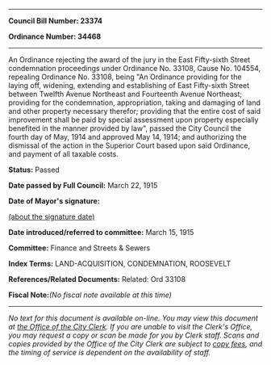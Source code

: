 

********

**Council Bill Number: 23374**
   
**Ordinance Number: 34468**
********

 An Ordinance rejecting the award of the jury in the East Fifty-sixth Street condemnation proceedings under Ordinance No. 33108, Cause No. 104554, repealing Ordinance No. 33108, being "An Ordinance providing for the laying off, widening, extending and establishing of East Fifty-sixth Street between Twelfth Avenue Northeast and Fourteenth Avenue Northeast; providing for the condemnation, appropriation, taking and damaging of land and other property necessary therefor; providing that the entire cost of said improvement shall be paid by special assessment upon property especially benefited in the manner provided by law", passed the City Council the fourth day of May, 1914 and approved May 14, 1914; and authorizing the dismissal of the action in the Superior Court based upon said Ordinance, and payment of all taxable costs.

**Status:** Passed
   
**Date passed by Full Council:** March 22, 1915
   
**Date of Mayor's signature:**
   
[(about the signature date)](/~public/approvaldate.htm)
   
   
   
**Date introduced/referred to committee:** March 15, 1915
   
**Committee:** Finance and Streets & Sewers
   
   
**Index Terms:** LAND-ACQUISITION, CONDEMNATION, ROOSEVELT

**References/Related Documents:** Related: Ord 33108

**Fiscal Note:**_(No fiscal note available at this time)_
********

_No text for this document is available on-line. You may view this document at [the Office of the City Clerk](http://www.seattle.gov/leg/clerk/contactUs.htm). If you are unable to visit the Clerk's Office, you may request a copy or scan be made for you by Clerk staff. Scans and copies provided by the Office of the City Clerk are subject to [copy fees](http://clerk.seattle.gov/~public/clerkfees.htm), and the timing of service is dependent on the availability of staff._

